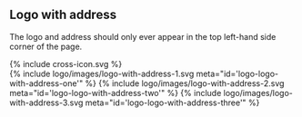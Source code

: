 <section id="logo-page-logo-with-address-incorrect">
</section>

## Logo with address

The logo and address should only ever appear in the top left-hand side corner of the page.

<div class="red-cross-spacing">
{% include cross-icon.svg %}
</div>

<div>
{% include logo/images/logo-with-address-1.svg meta="id='logo-logo-with-address-one'" %}
{% include logo/images/logo-with-address-2.svg meta="id='logo-logo-with-address-two'" %}
{% include logo/images/logo-with-address-3.svg meta="id='logo-logo-with-address-three'" %}
</div>